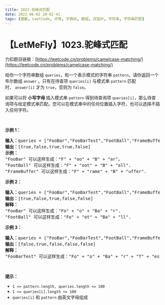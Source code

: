 ```yaml
---
title: 1023.驼峰式匹配
date: 2022-06-02 20-02-41
tags: [题解, LeetCode, 中等, 字典树, 数组, 双指针, 字符串, 字符串匹配]
---
```


# 【LetMeFly】1023.驼峰式匹配

力扣题目链接：[https://leetcode.cn/problems/camelcase-matching/](https://leetcode.cn/problems/camelcase-matching/)

<p>给你一个字符串数组 <code>queries</code>，和一个表示模式的字符串&nbsp;<code>pattern</code>，请你返回一个布尔数组 <code>answer</code> 。只有在待查项&nbsp;<code>queries[i]</code> 与模式串&nbsp;<code>pattern</code> 匹配时，&nbsp;<code>answer[i]</code>&nbsp;才为 <code>true</code>，否则为 <code>false</code>。</p>

<p>如果可以将&nbsp;<strong>小写字母&nbsp;</strong>插入模式串&nbsp;<code>pattern</code>&nbsp;得到待查询项&nbsp;<code>queries[i]</code>，那么待查询项与给定模式串匹配。您可以在模式串中的任何位置插入字符，也可以选择不插入任何字符。</p>

<p>&nbsp;</p>

<p><strong>示例 1：</strong></p>

<pre>
<strong>输入：</strong>queries = ["FooBar","FooBarTest","FootBall","FrameBuffer","ForceFeedBack"], pattern = "FB"
<strong>输出：</strong>[true,false,true,true,false]
<strong>示例：</strong>
"FooBar" 可以这样生成："F" + "oo" + "B" + "ar"。
"FootBall" 可以这样生成："F" + "oot" + "B" + "all".
"FrameBuffer" 可以这样生成："F" + "rame" + "B" + "uffer".</pre>

<p><strong>示例 2：</strong></p>

<pre>
<strong>输入：</strong>queries = ["FooBar","FooBarTest","FootBall","FrameBuffer","ForceFeedBack"], pattern = "FoBa"
<strong>输出：</strong>[true,false,true,false,false]
<strong>解释：</strong>
"FooBar" 可以这样生成："Fo" + "o" + "Ba" + "r".
"FootBall" 可以这样生成："Fo" + "ot" + "Ba" + "ll".
</pre>

<p><strong>示例 3：</strong></p>

<pre>
<strong>输入：</strong>queries = ["FooBar","FooBarTest","FootBall","FrameBuffer","ForceFeedBack"], pattern = "FoBaT"
<strong>输出：</strong>[false,true,false,false,false]
<strong>解释： </strong>
"FooBarTest" 可以这样生成："Fo" + "o" + "Ba" + "r" + "T" + "est".
</pre>

<p>&nbsp;</p>

<p><strong>提示：</strong></p>

<ul>
	<li><code>1 &lt;= pattern.length, queries.length &lt;= 100</code></li>
	<li><code>1 &lt;= queries[i].length &lt;= 100</code></li>
	<li><code>queries[i]</code> 和 <code>pattern</code> 由英文字母组成</li>
</ul>


    